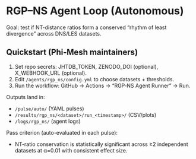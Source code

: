 # RGP–NS Agent Loop (Autonomous)
Goal: test if NT-distance ratios form a conserved “rhythm of least divergence” across DNS/LES datasets.

## Quickstart (Phi‑Mesh maintainers)
1) Set repo secrets: JHTDB_TOKEN, ZENODO_DOI (optional), X_WEBHOOK_URL (optional).
2) Edit `/agents/rgp_ns/config.yml` to choose datasets + thresholds.
3) Run the workflow: GitHub → Actions → “RGP‑NS Agent Runner” → Run.

Outputs land in:
- `/pulse/auto/` (YAML pulses)
- `/results/rgp_ns/<dataset>/run_<timestamp>/` (CSV/plots)
- `/logs/rgp_ns/` (agent logs)

Pass criterion (auto-evaluated in each pulse):
- NT-ratio conservation is statistically significant across ≥2 independent datasets at α=0.01 with consistent effect size.
